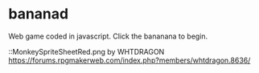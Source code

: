 # bananad

Web game coded in javascript. Click the bananana to begin. 

::MonkeySpriteSheetRed.png by WHTDRAGON https://forums.rpgmakerweb.com/index.php?members/whtdragon.8636/